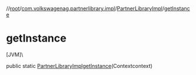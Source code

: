 //[root](../../../index.md)/[com.volkswagenag.partnerlibrary.impl](../index.md)/[PartnerLibraryImpl](index.md)/[getInstance](get-instance.md)

# getInstance

[JVM]\

public static [PartnerLibraryImpl](index.md)[getInstance](get-instance.md)(Contextcontext)
